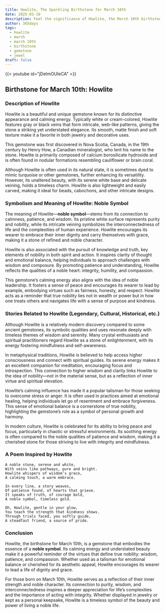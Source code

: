 ```yaml
---
title: Howlite, The Sparkling Birthstone for March 10th
date: 2025-03-10
description: Feel the significance of Howlite, the March 10th birthstone symbolizing Noble symbol. Let its beauty and meaning brighten your day.
author: 365days
tags:
  - howlite
  - march
  - march 10th
  - birthstone
  - gemstone
  - jewel
draft: false
---
```


{{< youtube id="jDeImOUIeCA" >}}

## Birthstone for March 10th: Howlite

### Description of Howlite

Howlite is a beautiful and unique gemstone known for its distinctive appearance and calming energy. Typically white or cream-colored, Howlite features gray or black veins that form intricate, web-like patterns, giving the stone a striking yet understated elegance. Its smooth, matte finish and soft texture make it a favorite in both jewelry and decorative uses.

This gemstone was first discovered in Nova Scotia, Canada, in the 19th century by Henry How, a Canadian mineralogist, who lent his name to the stone. Howlite is primarily composed of calcium borosilicate hydroxide and is often found in nodular formations resembling cauliflower or brain coral.

Although Howlite is often used in its natural state, it is sometimes dyed to mimic turquoise or other gemstones, further enhancing its versatility. However, its unaltered beauty, with its serene white base and delicate veining, holds a timeless charm. Howlite is also lightweight and easily carved, making it ideal for beads, cabochons, and other intricate designs.

### Symbolism and Meaning of Howlite: Noble Symbol

The meaning of Howlite—**noble symbol**—stems from its connection to calmness, patience, and wisdom. Its pristine white surface represents purity and nobility, while its intricate veining symbolizes the interconnectedness of life and the complexities of human experience. Howlite encourages its wearer to embrace their inner dignity and carry themselves with grace, making it a stone of refined and noble character.

Howlite is also associated with the pursuit of knowledge and truth, key elements of nobility in both spirit and action. It inspires clarity of thought and emotional balance, helping individuals to approach challenges with wisdom and composure. By promoting patience and understanding, Howlite reflects the qualities of a noble heart: integrity, humility, and compassion.

This gemstone’s calming energy also aligns with the idea of noble leadership. It fosters a sense of peace and encourages its wearer to lead by example, embodying virtues such as fairness, honesty, and respect. Howlite acts as a reminder that true nobility lies not in wealth or power but in how one treats others and navigates life with a sense of purpose and kindness.

### Stories Related to Howlite (Legendary, Cultural, Historical, etc.)

Although Howlite is a relatively modern discovery compared to some ancient gemstones, its symbolic qualities and uses resonate deeply with timeless themes of wisdom and serenity. Many crystal enthusiasts and spiritual practitioners regard Howlite as a stone of enlightenment, with its energy fostering mindfulness and self-awareness.

In metaphysical traditions, Howlite is believed to help access higher consciousness and connect with spiritual guides. Its serene energy makes it an excellent companion for meditation, encouraging focus and introspection. This connection to higher wisdom and clarity links Howlite to the idea of nobility—not in the material sense, but as a reflection of inner virtue and spiritual elevation.

Howlite’s calming influence has made it a popular talisman for those seeking to overcome stress or anger. It is often used in practices aimed at emotional healing, helping individuals let go of resentment and embrace forgiveness. This sense of emotional balance is a cornerstone of true nobility, highlighting the gemstone’s role as a symbol of personal growth and harmony.

In modern culture, Howlite is celebrated for its ability to bring peace and focus, particularly in chaotic or stressful environments. Its soothing energy is often compared to the noble qualities of patience and wisdom, making it a cherished stone for those striving to live with integrity and mindfulness.

### A Poem Inspired by Howlite

```
A noble stone, serene and white,  
With veins like pathways, pure and bright.  
Howlite whispers of wisdom’s grace,  
A calming touch, a warm embrace.  

In every line, a story weaves,  
Of patience found, of hearts that grieve.  
It speaks of truth, of courage bold,  
A noble symbol, timeless gold.  

Oh, Howlite, gentle in your glow,  
You teach the strength that kindness shows.  
Through trials faced, you softly guide,  
A steadfast friend, a source of pride.  
```

### Conclusion

Howlite, the birthstone for March 10th, is a gemstone that embodies the essence of a **noble symbol**. Its calming energy and understated beauty make it a powerful reminder of the virtues that define true nobility: wisdom, patience, and compassion. Whether used as a talisman for emotional balance or cherished for its aesthetic appeal, Howlite encourages its wearer to lead a life of dignity and grace.

For those born on March 10th, Howlite serves as a reflection of their inner strength and noble character. Its connection to purity, wisdom, and interconnectedness inspires a deeper appreciation for life’s complexities and the importance of acting with integrity. Whether displayed in jewelry or kept as a personal keepsake, Howlite is a timeless symbol of the beauty and power of living a noble life.